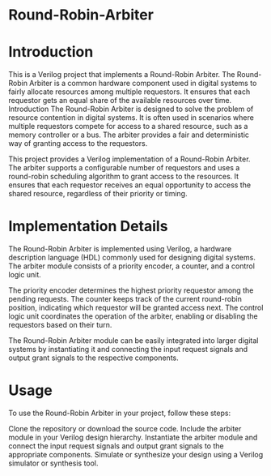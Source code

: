 # Round-Robin-Arbiter
# Introduction
This is a Verilog project that implements a Round-Robin Arbiter. The Round-Robin Arbiter is a common hardware component used in digital systems to fairly allocate resources among multiple requestors. It ensures that each requestor gets an equal share of the available resources over time.
Introduction
The Round-Robin Arbiter is designed to solve the problem of resource contention in digital systems. It is often used in scenarios where multiple requestors compete for access to a shared resource, such as a memory controller or a bus. The arbiter provides a fair and deterministic way of granting access to the requestors.

This project provides a Verilog implementation of a Round-Robin Arbiter. The arbiter supports a configurable number of requestors and uses a round-robin scheduling algorithm to grant access to the resources. It ensures that each requestor receives an equal opportunity to access the shared resource, regardless of their priority or timing.

# Implementation Details
The Round-Robin Arbiter is implemented using Verilog, a hardware description language (HDL) commonly used for designing digital systems. The arbiter module consists of a priority encoder, a counter, and a control logic unit.

The priority encoder determines the highest priority requestor among the pending requests. The counter keeps track of the current round-robin position, indicating which requestor will be granted access next. The control logic unit coordinates the operation of the arbiter, enabling or disabling the requestors based on their turn.

The Round-Robin Arbiter module can be easily integrated into larger digital systems by instantiating it and connecting the input request signals and output grant signals to the respective components.

# Usage
To use the Round-Robin Arbiter in your project, follow these steps:

Clone the repository or download the source code.
Include the arbiter module in your Verilog design hierarchy.
Instantiate the arbiter module and connect the input request signals and output grant signals to the appropriate components.
Simulate or synthesize your design using a Verilog simulator or synthesis tool.
